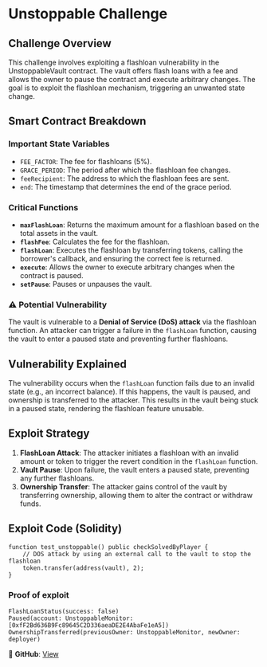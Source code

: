 
#  Unstoppable Challenge

## Challenge Overview
This challenge involves exploiting a flashloan vulnerability in the UnstoppableVault contract. The vault offers flash loans with a fee and allows the owner to pause the contract and execute arbitrary changes. The goal is to exploit the flashloan mechanism, triggering an unwanted state change.

##  Smart Contract Breakdown

###  Important State Variables
- `FEE_FACTOR`: The fee for flashloans (5%).
- `GRACE_PERIOD`: The period after which the flashloan fee changes.
- `feeRecipient`: The address to which the flashloan fees are sent.
- `end`: The timestamp that determines the end of the grace period.

###  Critical Functions
- **`maxFlashLoan`**: Returns the maximum amount for a flashloan based on the total assets in the vault.
- **`flashFee`**: Calculates the fee for the flashloan.
- **`flashLoan`**: Executes the flashloan by transferring tokens, calling the borrower's callback, and ensuring the correct fee is returned.
- **`execute`**: Allows the owner to execute arbitrary changes when the contract is paused.
- **`setPause`**: Pauses or unpauses the vault.

### ⚠️ Potential Vulnerability
The vault is vulnerable to a **Denial of Service (DoS) attack** via the flashloan function. An attacker can trigger a failure in the `flashLoan` function, causing the vault to enter a paused state and preventing further flashloans.

##  Vulnerability Explained
The vulnerability occurs when the `flashLoan` function fails due to an invalid state (e.g., an incorrect balance). If this happens, the vault is paused, and ownership is transferred to the attacker. This results in the vault being stuck in a paused state, rendering the flashloan feature unusable.

##  Exploit Strategy
1. **FlashLoan Attack**: The attacker initiates a flashloan with an invalid amount or token to trigger the revert condition in the `flashLoan` function.
2. **Vault Pause**: Upon failure, the vault enters a paused state, preventing any further flashloans.
3. **Ownership Transfer**: The attacker gains control of the vault by transferring ownership, allowing them to alter the contract or withdraw funds.

##  Exploit Code (Solidity)

```solidity
function test_unstoppable() public checkSolvedByPlayer {
    // DOS attack by using an external call to the vault to stop the flashloan
    token.transfer(address(vault), 2);
}
```
### Proof of exploit 

``` text
FlashLoanStatus(success: false)
Paused(account: UnstoppableMonitor: [0xfF2Bd636B9Fc89645C2D336aeaDE2E4AbaFe1eA5])
OwnershipTransferred(previousOwner: UnstoppableMonitor, newOwner: deployer)
```

🔗 **GitHub**: [View](https://github.com/BLOCK-PROGRAMR/SCATER70/tree/main/ctf/damn-vulnerable-defi)